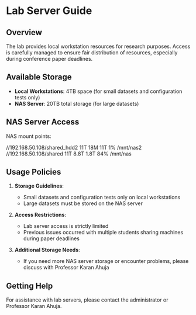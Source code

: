 # Lab Server Guide

## Overview

The lab provides local workstation resources for research purposes. Access is carefully managed to ensure fair distribution of resources, especially during conference paper deadlines.

## Available Storage

- **Local Workstations**: 4TB space (for small datasets and configuration tests only)
- **NAS Server**: 20TB total storage (for large datasets)

## NAS Server Access

NAS mount points:

//192.168.50.108/shared_hdd2   11T   18M   11T   1% /mnt/nas2
//192.168.50.108/shared        11T  8.8T  1.8T  84% /mnt/nas

## Usage Policies

1. **Storage Guidelines**:
   - Small datasets and configuration tests only on local workstations
   - Large datasets must be stored on the NAS server

2. **Access Restrictions**:
   - Lab server access is strictly limited
   - Previous issues occurred with multiple students sharing machines during paper deadlines

3. **Additional Storage Needs**:
   - If you need more NAS server storage or encounter problems, please discuss with Professor Karan Ahuja

## Getting Help

For assistance with lab servers, please contact the administrator or Professor Karan Ahuja.